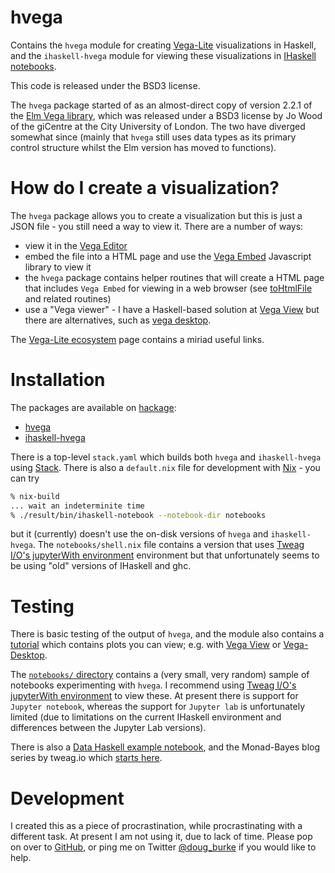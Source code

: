 # hvega

Contains the `hvega` module for creating
[Vega-Lite](https://vega.github.io/vega-lite/) visualizations
in Haskell, and the `ihaskell-hvega` module for viewing these
visualizations in
[IHaskell notebooks](https://github.com/gibiansky/IHaskell).

This code is released under the BSD3 license.

The `hvega` package started of as an almost-direct copy of version 2.2.1 of the
[Elm Vega library](http://package.elm-lang.org/packages/gicentre/elm-vega/2.2.1/VegaLite),
which was released under a BSD3 license by Jo Wood of the giCentre at the
City University of London. The two have diverged somewhat since (mainly
that `hvega` still uses data types as its primary control structure
whilst the Elm version has moved to functions).

# How do I create a visualization?

The `hvega` package allows you to create a visualization but this is
just a JSON file - you still need a way to view it. There are a number
of ways:

- view it in the [Vega Editor](https://vega.github.io/editor/)
- embed the file into a HTML page and use the [Vega Embed](https://github.com/vega/vega-embed)
  Javascript library to view it
- the `hvega` package contains helper routines that will create a
  HTML page that includes `Vega Embed` for viewing in a web browser
  (see [toHtmlFile](https://hackage.haskell.org/package/hvega/docs/Graphics-Vega-VegaLite.html#v:toHtml)
  and related routines)
- use a "Vega viewer" - I have a Haskell-based solution at
  [Vega View](https://hackage.haskell.org/package/vega-view) but there are
  alternatives, such as 
  [vega desktop](https://github.com/vega/vega-desktop).

The [Vega-Lite ecosystem](https://vega.github.io/vega-lite/ecosystem.html)
page contains a miriad useful links.

# Installation

The packages are available on [hackage](https://hackage.haskell.org/):

- [hvega](https://hackage.haskell.org/package/hvega)
- [ihaskell-hvega](https://hackage.haskell.org/package/ihaskell-hvega)

There is a top-level `stack.yaml` which builds both `hvega` and
`ihaskell-hvega` using [Stack](https://docs.haskellstack.org/en/stable/README/).
There is also a `default.nix` file for development with
[Nix](https://nixos.org/nix/) - you can try

```bash
% nix-build
... wait an indeterminite time
% ./result/bin/ihaskell-notebook --notebook-dir notebooks
```

but it (currently) doesn't use the on-disk versions of `hvega` and
`ihaskell-hvega`.  The `notebooks/shell.nix` file contains a version
that uses [Tweag I/O's jupyterWith
environment](https://github.com/tweag/jupyterWith) environment but
that unfortunately seems to be using "old" versions of IHaskell and
ghc.

# Testing

There is basic testing of the output of `hvega`, and the module also
contains a
[tutorial](https://hackage.haskell.org/package/hvega/docs/Graphics-Vega-Tutorials-VegaLite.html)
which contains plots you can view; e.g. with
[Vega View](https://hackage.haskell.org/package/vega-view) or
[Vega-Desktop](https://github.com/vega/vega-desktop).

The [`notebooks/` directory](https://github.com/DougBurke/hvega/tree/master/notebooks) contains a (very small, very random) sample
of notebooks experimenting with `hvega`. I recommend using
[Tweag I/O's jupyterWith environment](https://github.com/tweag/jupyterWith)
to view these. At present there is support for `Jupyter notebook`,
whereas the support for `Jupyter lab` is unfortunately limited (due
to limitations on the current IHaskell environment and differences
between the Jupyter Lab versions).

There is also a
[Data Haskell example notebook](https://github.com/DataHaskell/data-glue/blob/master/tutorials/jlab_hvega.ipynb),
and the Monad-Bayes blog series by tweag.io
which [starts here](https://www.tweag.io/posts/2019-09-20-monad-bayes-1.html).

# Development

I created this as a piece of procrastination, while procrastinating with
a different task. At present I am not using it, due to lack of time. Please
pop on over to
[GitHub](https://github.com/DougBurke/hvega/), or ping me on Twitter
[@doug_burke](https://twitter.com/doug_burke) if you would like to help.
